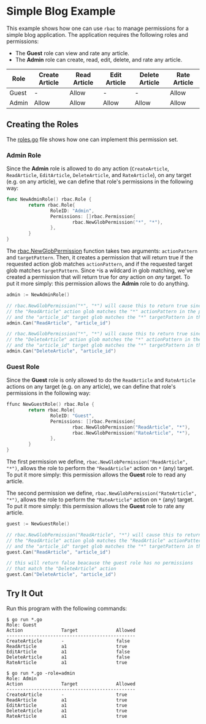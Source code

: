 # Simple Blog Example
This example shows how one can use `rbac` to manage permissions for a simple blog application.
The application requires the following roles and permissions:
  * The **Guest** role can view and rate any article.
  * The **Admin** role can create, read, edit, delete, and rate any article. 
  
| Role  | Create Article | Read Article | Edit Article   | Delete Article | Rate Article |
|-------|----------------|--------------|----------------|----------------|--------------|
| Guest | -              | Allow        | -              | -              | Allow        |
| Admin | Allow          | Allow        | Allow          | Allow          | Allow        |

 
## Creating the Roles
The [roles.go](/examples/simple_blog/roles.go) file shows how one can implement this permission set.

### Admin Role
Since the **Admin** role is allowed to do any action (`CreateArticle`, `ReadArticle`, `EditArticle`, `DeleteArticle`, and `RateArticle`), on any target (e.g. on any article), we can define that role's permissions in the following way:

```go
func NewAdminRole() rbac.Role {
        return rbac.Role{
                RoleID: "Admin",
                Permissions: []rbac.Permission{
                        rbac.NewGlobPermission("*", "*"),
                },
        }
}
```
The [rbac.NewGlobPermission](https://godoc.org/github.com/zpatrick/rbac#NewGlobPermission) function takes two arguments: `actionPattern` and `targetPattern`. 
Then, it creates a permission that will return true if the requested action glob matches `actionPattern`, and if the requested target glob matches `targetPattern`. 
Since `*`is a wildcard in glob matching, we've created a permission that will return true for _any_ action on _any_ target. 
To put it more simply: this permission allows the **Admin** role to do anything.

```go
admin := NewAdminRole()

// rbac.NewGlobPermission("*", "*") will cause this to return true since
// the "ReadArticle" action glob matches the "*" actionPattern in the permission
// and the "article_id" target glob matches the "*" targetPattern in the permission. 
admin.Can("ReadArticle", "article_id")

// rbac.NewGlobPermission("*", "*") will cause this to return true since
// the "DeleteArticle" action glob matches the "*" actionPattern in the permission
// and the "article_id" target glob matches the "*" targetPattern in the permission. 
admin.Can("DeleteArticle", "article_id")
```

### Guest Role
Since the **Guest** role is only allowed to do the `ReadArticle` and `RateArticle` actions on any target (e.g. on any article), we can define that role's permissions in the following way:

```go
ffunc NewGuestRole() rbac.Role {
        return rbac.Role{
                RoleID: "Guest",
                Permissions: []rbac.Permission{
                        rbac.NewGlobPermission("ReadArticle", "*"),
                        rbac.NewGlobPermission("RateArticle", "*"),
                },
        }
}
```
The first permission we define, `rbac.NewGlobPermission("ReadArticle", "*")`, allows the role to perform the `"ReadArticle"` action on `*` (any) target. 
To put it more simply: this permission allows the **Guest** role to read any article. 

The second permission we define, `rbac.NewGlobPermission("RateArticle", "*")`, allows the role to perform the `"RateArticle"` action on `*` (any) target. 
To put it more simply: this permission allows the **Guest** role to rate any article.  

```go
guest := NewGuestRole()

// rbac.NewGlobPermission("ReadArticle", "*") will cause this to return true since
// the "ReadArticle" action glob matches the "ReadArticle" actionPattern in the permission
// and the "article_id" target glob matches the "*" targetPattern in the permission. 
guest.Can("ReadArticle", "article_id") 

// this will return false beacause the guest role has no permissions 
// that match the "DeleteArticle" action
guest.Can("DeleteArticle", "article_id") 
```

## Try It Out
Run this program with the following commands:
```console
$ go run *.go
Role: Guest
Action              Target              Allowed
-----------------------------------------------
CreateArticle       -                   false
ReadArticle         a1                  true
EditArticle         a1                  false
DeleteArticle       a1                  false
RateArticle         a1                  true
```

```console
$ go run *.go -role=admin
Role: Admin
Action              Target              Allowed
-----------------------------------------------
CreateArticle       -                   true
ReadArticle         a1                  true
EditArticle         a1                  true
DeleteArticle       a1                  true
RateArticle         a1                  true
```
